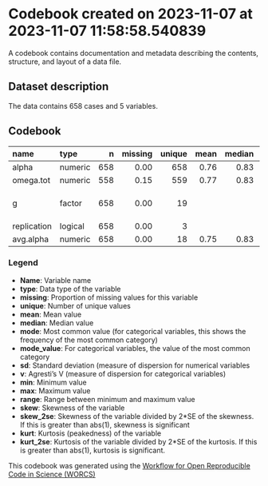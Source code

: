 Codebook created on 2023-11-07 at 2023-11-07 11:58:58.540839
================

A codebook contains documentation and metadata describing the contents,
structure, and layout of a data file.

## Dataset description

The data contains 658 cases and 5 variables.

## Codebook

| name        | type    |   n | missing | unique | mean | median |   mode | mode_value                 |   sd |    v |   min |  max | range |  skew | skew_2se |  kurt | kurt_2se |
|:------------|:--------|----:|--------:|-------:|-----:|-------:|-------:|:---------------------------|-----:|-----:|------:|-----:|------:|------:|---------:|------:|---------:|
| alpha       | numeric | 658 |    0.00 |    658 | 0.76 |   0.83 |   0.83 |                            | 0.17 |      |  0.00 | 0.97 |  0.97 | -1.77 |    -9.29 |  3.93 |    10.34 |
| omega.tot   | numeric | 558 |    0.15 |    559 | 0.77 |   0.83 |   0.83 |                            | 0.16 |      |  0.00 | 0.97 |  0.97 | -2.05 |    -9.91 |  5.79 |    14.01 |
| g           | factor  | 658 |    0.00 |     19 |      |        |  74.00 | Anderson et al. (2012), PA |      | 0.92 |       |      |       |       |          |       |          |
| replication | logical | 658 |    0.00 |      3 |      |        | 532.00 | FALSE                      |      | 0.31 |       |      |       |       |          |       |          |
| avg.alpha   | numeric | 658 |    0.00 |     18 | 0.75 |   0.83 |   0.83 |                            | 0.21 |      | -1.01 | 0.95 |  1.96 | -4.70 |   -24.68 | 32.94 |    86.57 |

### Legend

- **Name**: Variable name
- **type**: Data type of the variable
- **missing**: Proportion of missing values for this variable
- **unique**: Number of unique values
- **mean**: Mean value
- **median**: Median value
- **mode**: Most common value (for categorical variables, this shows the
  frequency of the most common category)
- **mode_value**: For categorical variables, the value of the most
  common category
- **sd**: Standard deviation (measure of dispersion for numerical
  variables
- **v**: Agresti’s V (measure of dispersion for categorical variables)
- **min**: Minimum value
- **max**: Maximum value
- **range**: Range between minimum and maximum value
- **skew**: Skewness of the variable
- **skew_2se**: Skewness of the variable divided by 2\*SE of the
  skewness. If this is greater than abs(1), skewness is significant
- **kurt**: Kurtosis (peakedness) of the variable
- **kurt_2se**: Kurtosis of the variable divided by 2\*SE of the
  kurtosis. If this is greater than abs(1), kurtosis is significant.

This codebook was generated using the [Workflow for Open Reproducible
Code in Science (WORCS)](https://osf.io/zcvbs/)
